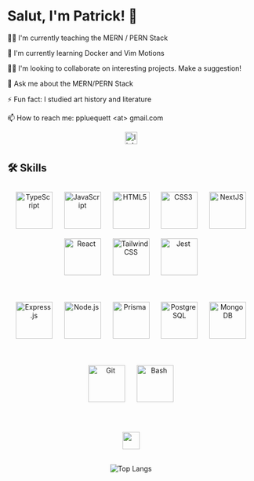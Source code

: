 # Salut, I'm Patrick! 👋

👩‍💻 I'm currently teaching the MERN / PERN Stack

🧠 I'm currently learning Docker and Vim Motions

👯‍♀️ I'm looking to collaborate on interesting projects. Make a suggestion!

💬 Ask me about the MERN/PERN Stack

⚡️ Fun fact: I studied art history and literature

📫 How to reach me: ppluequett \<at\> gmail.com

<div align="center">
<a href="https://linkedin.com/in/patrick-pluequett" target="_blank">
<img src=https://img.shields.io/badge/linkedin-%231E77B5.svg?&style=for-the-badge&logo=linkedin&logoColor=white alt=linkedin style="margin-bottom: 5px;"  height=25/>
</a>  
</div>

## 🛠 Skills

<div align="center">  
<img style="margin: 10px" src="https://profilinator.rishav.dev/skills-assets/typescript-original.svg" alt="TypeScript" height="75" />  
<img style="margin: 10px" src="https://profilinator.rishav.dev/skills-assets/javascript-original.svg" alt="JavaScript" height="75" />  
<img style="margin: 10px" src="https://profilinator.rishav.dev/skills-assets/html5-original-wordmark.svg" alt="HTML5" height="75" />  
<img style="margin: 10px" src="https://profilinator.rishav.dev/skills-assets/css3-original-wordmark.svg" alt="CSS3" height="75" /> 
<img style="margin: 10px" src="https://profilinator.rishav.dev/skills-assets/nextjs.png" alt="NextJS" height="75" />
<img style="margin: 10px" src="https://profilinator.rishav.dev/skills-assets/react-original-wordmark.svg" alt="React" height="75" />  
<img style="margin: 10px" src="https://profilinator.rishav.dev/skills-assets/tailwindcss.svg" alt="Tailwind CSS" height="75" /> 
<img style="margin: 10px" src="https://profilinator.rishav.dev/skills-assets/jest.svg" alt="Jest" height="75" />

</div>

<br>
  <br>
<div align="center">   
<img style="margin: 10px" src="https://profilinator.rishav.dev/skills-assets/express-original-wordmark.svg" alt="Express.js" height="75" />
<img style="margin: 10px" src="https://profilinator.rishav.dev/skills-assets/nodejs-original-wordmark.svg" alt="Node.js" height="75" />  
<img style="margin: 10px" src="https://profilinator.rishav.dev/skills-assets/prisma.png" alt="Prisma" height="75" />
<img style="margin: 10px" src="https://profilinator.rishav.dev/skills-assets/postgresql-original-wordmark.svg" alt="PostgreSQL" height="75" /> 
<img style="margin: 10px" src="https://profilinator.rishav.dev/skills-assets/mongodb-original-wordmark.svg" alt="MongoDB" height="75" />  
</div>
</div>
<br>
  <br>

<div align="center">  
<img style="margin: 10px" src="https://profilinator.rishav.dev/skills-assets/git-scm-icon.svg" alt="Git" height="75" />  
<img style="margin: 10px" src="https://profilinator.rishav.dev/skills-assets/gnu_bash-icon.svg" alt="Bash" height="75" />  
</div>

<br/>
  <br/>

<br/>
<div align="center">
<img src="https://www.codewars.com/users/_plue/badges/large" align="center" height="35" width="" />
</div>
<br/>
<div align="center">
  
  ![Top Langs](https://github-readme-stats.vercel.app/api/top-langs/?username=patrick-plue&hide_progress=true&theme=swift)
</div>

<br/>
